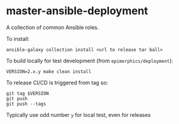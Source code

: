# master-ansible-deployment
A collection  of common Ansible roles.

To install:

`ansible-galaxy collection install <url to release tar ball>`

To build locally for test development (from `epimorphics/deployment`):

    VERSION=2.x.y make clean install

To release CI/CD is triggered from tag so:

    git tag $VERSION
    git push
    git push --tags

Typically use odd number `y` for local test, even for releases
